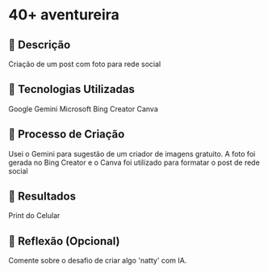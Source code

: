 # 40+ aventureira

## 📒 Descrição
Criação de um post com foto para rede social

## 🤖 Tecnologias Utilizadas
Google Gemini
Microsoft Bing Creator
Canva

## 🧐 Processo de Criação
Usei o Gemini para sugestão de um criador de imagens gratuito.
A foto foi gerada no Bing Creator e o Canva foi utilizado para formatar o post de rede social

## 🚀 Resultados
Print do Celular

## 💭 Reflexão (Opcional)
Comente sobre o desafio de criar algo 'natty' com IA.
